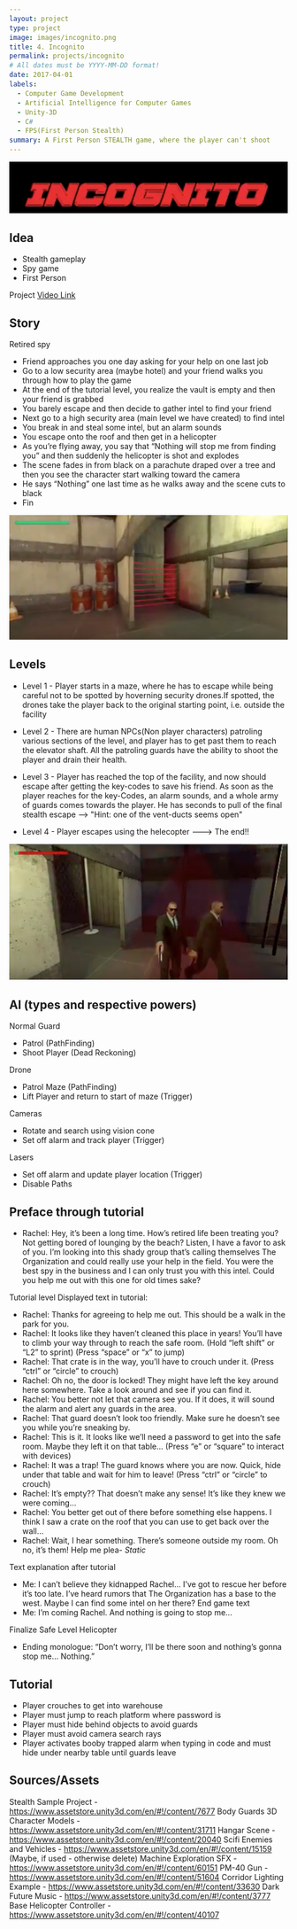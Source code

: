 ```yaml
---
layout: project
type: project
image: images/incognito.png
title: 4. Incognito
permalink: projects/incognito
# All dates must be YYYY-MM-DD format!
date: 2017-04-01
labels:
  - Computer Game Development
  - Artificial Intelligence for Computer Games
  - Unity-3D
  - C#
  - FPS(First Person Stealth)
summary: A First Person STEALTH game, where the player can't shoot
---
```

<img class="ui image" src="../images/incognito_header.png">

## Idea
* Stealth gameplay 
* Spy game
* First Person

Project [Video Link](https://www.youtube.com/watch?v=HOaqC1x4dZk)
<div class="ui embed" data-source="youtube" data-id="HOaqC1x4dZk" >
</div>

## Story
Retired spy
* Friend approaches you one day asking for your help on one last job
* Go to a low security area (maybe hotel) and your friend walks you through how to play the game
* At the end of the tutorial level, you realize the vault is empty and then your friend is grabbed
* You barely escape and then decide to gather intel to find your friend
* Next go to a high security area (main level we have created) to find intel
* You break in and steal some intel, but an alarm sounds
* You escape onto the roof and then get in a helicopter
* As you’re flying away, you say that “Nothing will stop me from finding you” and then suddenly the helicopter is shot and explodes
* The scene fades in from black on a parachute draped over a tree and then you see the character start walking toward the camera
* He says “Nothing” one last time as he walks away and the scene cuts to black
* Fin

<img class="ui image" src="../images/map.png">

## Levels
* Level 1 - Player starts in a maze, where he has to escape while being careful not to be spotted by hoverning security drones.If spotted, the drones take the player back to the original starting point, i.e. outside the facility

* Level 2 - There are human NPCs(Non player characters) patroling various sections of the level, and player has to get past them to reach the elevator shaft. All the patroling guards have the ability to shoot the player and drain their health.

* Level 3 - Player has reached the top of the facility, and now should escape after getting the key-codes to save his friend. As soon as the player reaches for the key-Codes, an alarm sounds, and a whole army of guards comes towards the player. He has seconds to pull of the final stealth escape --> "Hint: one of the vent-ducts seems open"

* Level 4 - Player escapes using the helecopter ---> The end!!

<img class="ui image" src="../images/guards.png">

## AI (types and respective powers)
Normal Guard
* Patrol (PathFinding)
* Shoot Player (Dead Reckoning)

Drone
* Patrol Maze (PathFinding)
* Lift Player and return to start of maze (Trigger)

Cameras
* Rotate and search using vision cone
* Set off alarm and track player (Trigger)

Lasers
* Set off alarm and update player location (Trigger)
* Disable Paths




## Preface through tutorial
* Rachel: Hey, it’s been a long time. How’s retired life been treating you? Not getting bored of lounging by the beach? Listen, I have a favor to ask of you. I’m looking into this shady group that’s calling themselves The Organization and could really use your help in the field. You were the best spy in the business and I can only trust you with this intel. Could you help me out with this one for old times sake?

Tutorial level
Displayed text in tutorial:
* Rachel: Thanks for agreeing to help me out. This should be a walk in the park for you.
* Rachel: It looks like they haven’t cleaned this place in years! You’ll have to climb your way through to reach the safe room. (Hold “left shift” or “L2” to sprint) (Press “space” or “x” to jump)
* Rachel: That crate is in the way, you’ll have to crouch under it. (Press “ctrl” or “circle” to crouch)
* Rachel: Oh no, the door is locked! They might have left the key around here somewhere. Take a look around and see if you can find it.
* Rachel: You better not let that camera see you. If it does, it will sound the alarm and alert any guards in the area.
* Rachel: That guard doesn’t look too friendly. Make sure he doesn’t see you while you’re sneaking by.
* Rachel: This is it. It looks like we’ll need a password to get into the safe room. Maybe they left it on that table… (Press “e” or “square” to interact with devices)
* Rachel: It was a trap! The guard knows where you are now. Quick, hide under that table and wait for him to leave! (Press “ctrl” or “circle” to crouch)
* Rachel: It’s empty?? That doesn’t make any sense! It’s like they knew we were coming…
* Rachel: You better get out of there before something else happens. I think I saw a crate on the roof that you can use to get back over the wall…
* Rachel: Wait, I hear something. There’s someone outside my room. Oh no, it’s them! Help me plea- *Static*

Text explanation after tutorial
* Me: I can’t believe they kidnapped Rachel… I’ve got to rescue her before it’s too late. I’ve heard rumors that The Organization has a base to the west. Maybe I can find some intel on her there?
End game text
* Me: I’m coming Rachel. And nothing is going to stop me...

Finalize Safe Level
Helicopter
* Ending monologue: “Don’t worry, I’ll be there soon and nothing’s gonna stop me… Nothing.”


## Tutorial
* Player crouches to get into warehouse
* Player must jump to reach platform where password is
* Player must hide behind objects to avoid guards
* Player must avoid camera search rays
* Player activates booby trapped alarm when typing in code and must hide under nearby table until guards leave


## Sources/Assets
Stealth Sample Project - https://www.assetstore.unity3d.com/en/#!/content/7677
Body Guards 3D Character Models - https://www.assetstore.unity3d.com/en/#!/content/31711
Hangar Scene - https://www.assetstore.unity3d.com/en/#!/content/20040
Scifi Enemies and Vehicles - https://www.assetstore.unity3d.com/en/#!/content/15159 
(Maybe, if used - otherwise delete) Machine Exploration SFX - https://www.assetstore.unity3d.com/en/#!/content/60151
PM-40 Gun - https://www.assetstore.unity3d.com/en/#!/content/51604
Corridor Lighting Example - https://www.assetstore.unity3d.com/en/#!/content/33630
Dark Future Music - https://www.assetstore.unity3d.com/en/#!/content/3777
Base Helicopter Controller -
	https://www.assetstore.unity3d.com/en/#!/content/40107
